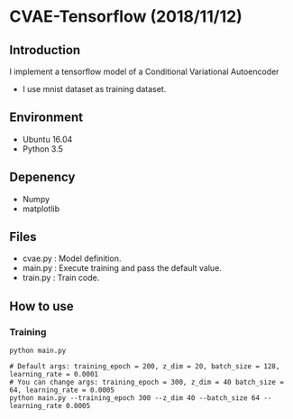# CVAE-Tensorflow (2018/11/12)
## Introduction
I implement a tensorflow model of a Conditional Variational Autoencoder
- I use mnist dataset as training dataset.

## Environment
- Ubuntu 16.04
- Python 3.5

## Depenency
- Numpy
- matplotlib

## Files
- cvae.py : Model definition.
- main.py : Execute training and pass the default value.
- train.py : Train code.

## How to use
### Training
```shell
python main.py

# Default args: training_epoch = 200, z_dim = 20, batch_size = 128, learning_rate = 0.0001
# You can change args: training_epoch = 300, z_dim = 40 batch_size = 64, learning_rate = 0.0005
python main.py --training_epoch 300 --z_dim 40 --batch_size 64 --learning_rate 0.0005
```
